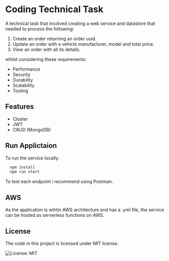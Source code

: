 # Coding Technical Task

A technical task that incolved creating a web service and datastore that needed to process the following:

1. Create an order returning an order uuid.
2. Update an order with a vehicle manufacturer, model and total price.
3. View an order with all its details.

whilst considering these requirements:

* Performance
* Security
* Durability
* Scalability
* Tooling

## Features

* Cluster
* JWT 
* CRUD (MongoDB)

## Run Applictaion

To run the service locally:

```bash
  npm install
  npm run start
```
To test each endpoint i recommend using Postman.

## AWS
As the application is wihtin AWS architecture and has a .yml file, the service can be hosted as serverless functions on AWS.

## License
The code in this project is licensed under MIT license.

![License: MIT](https://img.shields.io/badge/License-MIT-yellow.svg)
